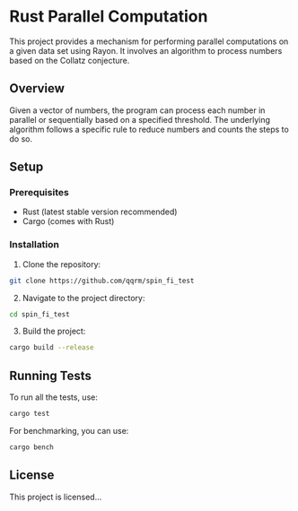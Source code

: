 # Rust Parallel Computation

This project provides a mechanism for performing parallel computations on a given data set using Rayon. It involves an algorithm to process numbers based on the Collatz conjecture.

## Overview

Given a vector of numbers, the program can process each number in parallel or sequentially based on a specified threshold. The underlying algorithm follows a specific rule to reduce numbers and counts the steps to do so.

## Setup

### Prerequisites

- Rust (latest stable version recommended)
- Cargo (comes with Rust)

### Installation

1. Clone the repository:

```bash
git clone https://github.com/qqrm/spin_fi_test
```

2. Navigate to the project directory:

```bash
cd spin_fi_test
```

3. Build the project:

```bash
cargo build --release
```

## Running Tests

To run all the tests, use:

```bash
cargo test
```

For benchmarking, you can use:

```bash
cargo bench
```

## License

This project is licensed...
